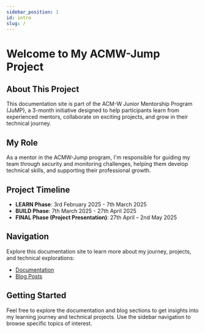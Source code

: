 ```yaml
---
sidebar_position: 1
id: intro
slug: /
---
```


# Welcome to My ACMW-Jump Project

## About This Project

This documentation site is part of the ACM-W Junior Mentorship Program (JuMP), a 3-month initiative designed to help participants learn from experienced mentors, collaborate on exciting projects, and grow in their technical journey.

<!-- TODO: MENTEE - Add a brief description of the specific project you're working on -->

## My Role

<!-- TODO: MENTEE - Describe your role in the project and your responsibilities -->
As a mentor in the ACMW-Jump program, I'm responsible for guiding my team through security and monitoring challenges, helping them develop technical skills, and supporting their professional growth.

## Project Timeline

* **LEARN Phase**: 3rd February 2025 - 7th March 2025
* **BUILD Phase**: 7th March 2025 - 27th April 2025
* **FINAL Phase (Project Presentation)**: 27th April – 2nd May 2025

## Navigation

Explore this documentation site to learn more about my journey, projects, and technical explorations:

* [Documentation](/docs/documentation)
* [Blog Posts](/docs/blog-posts)

## Getting Started

<!-- TODO: MENTEE - Add instructions for visitors on how to navigate your documentation -->

Feel free to explore the documentation and blog sections to get insights into my learning journey and technical projects. Use the sidebar navigation to browse specific topics of interest.